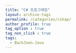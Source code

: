 ```yaml
---
title: "C# 프로그래밍"
layout: archive-tags
permalink: /categories/cshap/
author_profile: true
tag_option : true
tag_non_click : true
tags: 
  - BackJoon-Java
---
```



